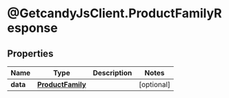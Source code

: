 # @GetcandyJsClient.ProductFamilyResponse

## Properties

Name | Type | Description | Notes
------------ | ------------- | ------------- | -------------
**data** | [**ProductFamily**](ProductFamily.md) |  | [optional] 


